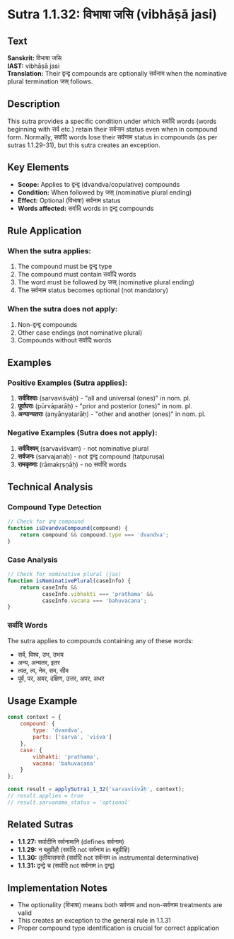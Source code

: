 # Sutra 1.1.32: विभाषा जसि (vibhāṣā jasi)

## Text
**Sanskrit:** विभाषा जसि  
**IAST:** vibhāṣā jasi  
**Translation:** Their द्वन्द्व compounds are optionally सर्वनाम when the nominative plural termination जस् follows.

## Description
This sutra provides a specific condition under which सर्वादि words (words beginning with सर्व etc.) retain their सर्वनाम status even when in compound form. Normally, सर्वादि words lose their सर्वनाम status in compounds (as per sutras 1.1.29-31), but this sutra creates an exception.

## Key Elements
- **Scope:** Applies to द्वन्द्व (dvandva/copulative) compounds
- **Condition:** When followed by जस् (nominative plural ending)
- **Effect:** Optional (विभाषा) सर्वनाम status
- **Words affected:** सर्वादि words in द्वन्द्व compounds

## Rule Application

### When the sutra applies:
1. The compound must be द्वन्द्व type
2. The compound must contain सर्वादि words
3. The word must be followed by जस् (nominative plural ending)
4. The सर्वनाम status becomes optional (not mandatory)

### When the sutra does not apply:
1. Non-द्वन्द्व compounds
2. Other case endings (not nominative plural)
3. Compounds without सर्वादि words

## Examples

### Positive Examples (Sutra applies):
1. **सर्वविश्वाः** (sarvaviśvāḥ) - "all and universal (ones)" in nom. pl.
2. **पूर्वापराः** (pūrvāparāḥ) - "prior and posterior (ones)" in nom. pl.
3. **अन्यान्यतराः** (anyānyatarāḥ) - "other and another (ones)" in nom. pl.

### Negative Examples (Sutra does not apply):
1. **सर्वविश्वम्** (sarvaviśvam) - not nominative plural
2. **सर्वजनः** (sarvajanaḥ) - not द्वन्द्व compound (tatpuruṣa)
3. **रामकृष्णाः** (rāmakṛṣṇāḥ) - no सर्वादि words

## Technical Analysis

### Compound Type Detection
```javascript
// Check for द्वन्द्व compound
function isDvandvaCompound(compound) {
    return compound && compound.type === 'dvandva';
}
```

### Case Analysis
```javascript
// Check for nominative plural (jas)
function isNominativePlural(caseInfo) {
    return caseInfo && 
           caseInfo.vibhakti === 'prathama' && 
           caseInfo.vacana === 'bahuvacana';
}
```

### सर्वादि Words
The sutra applies to compounds containing any of these words:
- सर्व, विश्व, उभ, उभय
- अन्य, अन्यतर, इतर
- त्वत्, त्व, नेम, सम, सीम
- पूर्व, पर, अवर, दक्षिण, उत्तर, अपर, अधर

## Usage Example

```javascript
const context = {
    compound: {
        type: 'dvandva',
        parts: ['sarva', 'viśva']
    },
    case: {
        vibhakti: 'prathama',
        vacana: 'bahuvacana'
    }
};

const result = applySutra1_1_32('sarvaviśvāḥ', context);
// result.applies = true
// result.sarvanama_status = 'optional'
```

## Related Sutras
- **1.1.27:** सर्वादीनि सर्वनामानि (defines सर्वनाम)
- **1.1.29:** न बहुव्रीहौ (सर्वादि not सर्वनाम in बहुव्रीहि)
- **1.1.30:** तृतीयासमासे (सर्वादि not सर्वनाम in instrumental determinative)
- **1.1.31:** द्वन्द्वे च (सर्वादि not सर्वनाम in द्वन्द्व)

## Implementation Notes
- The optionality (विभाषा) means both सर्वनाम and non-सर्वनाम treatments are valid
- This creates an exception to the general rule in 1.1.31
- Proper compound type identification is crucial for correct application

